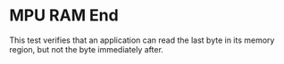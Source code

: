 MPU RAM End
===============

This test verifies that an application can read the last byte in its memory
region, but not the byte immediately after.
